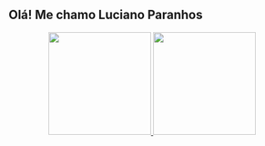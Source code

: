 ## Olá! Me chamo Luciano Paranhos

<div align="center">
  <a href="https://github.com/lucianoparanhos">
  <img height="180em" src="https://github-readme-stats.vercel.app/api?username=lucianoparanhos&show_icons=true&include_all_commits=true&count_private=true&theme=dracula "/>
  <img height="180em" src="https://github-readme-stats.vercel.app/api/top-langs/?username=lucianoparanhos&layout=compact&theme=dracula"/>
</div>
